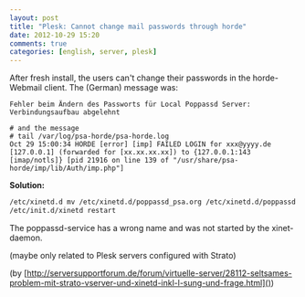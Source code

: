 ```yaml
---
layout: post
title: "Plesk: Cannot change mail passwords through horde"
date: 2012-10-29 15:20
comments: true
categories: [english, server, plesk]
---
```


After fresh install, the users can't change their passwords in the horde-Webmail client. The (German) message was:

```
Fehler beim Ändern des Passworts für Local Poppassd Server: Verbindungsaufbau abgelehnt

# and the message
# tail /var/log/psa-horde/psa-horde.log
Oct 29 15:00:34 HORDE [error] [imp] FAILED LOGIN for xxx@yyyy.de [127.0.0.1] (forwarded for [xx.xx.xx.xx]) to {127.0.0.1:143 [imap/notls]} [pid 21916 on line 139 of "/usr/share/psa-horde/imp/lib/Auth/imp.php"]

```

**Solution:** 

```bash
/etc/xinetd.d mv /etc/xinetd.d/poppassd_psa.org /etc/xinetd.d/poppassd
/etc/init.d/xinetd restart
```
The poppassd-service has a wrong name and was not started by the xinet-daemon.

(maybe only related to Plesk servers configured with Strato)

(by [http://serversupportforum.de/forum/virtuelle-server/28112-seltsames-problem-mit-strato-vserver-und-xinetd-inkl-l-sung-und-frage.html]())
